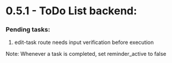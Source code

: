 # 0.5.1 - ToDo List backend:

### Pending tasks:

1. edit-task route needs input verification before execution

Note: Whenever a task is completed, set reminder_active to false
